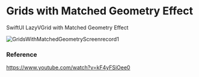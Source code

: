 # Grids with Matched Geometry Effect

SwiftUI LazyVGrid with Matched Geometry Effect

![GridsWithMatchedGeometryScreenrecord1](https://user-images.githubusercontent.com/3436468/98905459-6893bf00-24f6-11eb-868b-d2fdb1e2068c.gif)

### Reference

https://www.youtube.com/watch?v=kF4yFSiOee0
